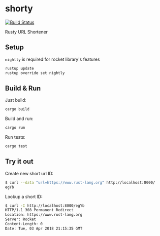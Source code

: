# shorty

[![Build Status](https://travis-ci.org/keveri/shorty.svg?branch=master)](https://travis-ci.org/keveri/shorty)


Rusty URL Shortener

## Setup

`nightly` is required for rocket library's features
```sh
rustup update
rustup override set nightly
```

## Build & Run

Just build:
```sh
cargo build
```

Build and run:
```sh
cargo run
```

Run tests:
```sh
cargo test
```

## Try it out

Create new short url ID:
```sh
$ curl --data "url=https://www.rust-lang.org" http://localhost:8000/
egYb
```

Lookup a short ID:
```sh
$ curl -I http://localhost:8000/egYb
HTTP/1.1 308 Permanent Redirect
Location: https://www.rust-lang.org
Server: Rocket
Content-Length: 0
Date: Tue, 03 Apr 2018 21:15:35 GMT
```
